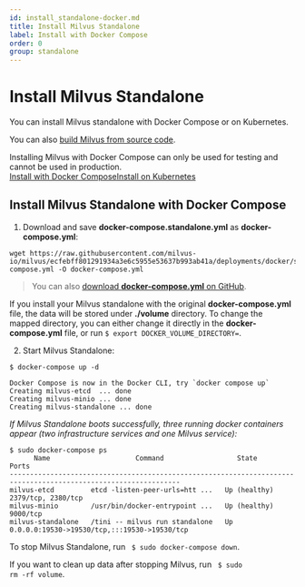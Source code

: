 ```yaml
---
id: install_standalone-docker.md
title: Install Milvus Standalone
label: Install with Docker Compose
order: 0
group: standalone
---
```


# Install Milvus Standalone
You can install Milvus standalone with Docker Compose or on Kubernetes.

You can also [build Milvus from source code](https://github.com/milvus-io/milvus#to-start-developing-milvus).

<div class="alert note">
Installing Milvus with Docker Compose can only be used for testing and cannot be used in production.
</div>

<div class="tab-wrapper"><a href="install_standalone-docker.md" class='active '>Install with Docker Compose</a><a href="install_standalone-helm.md" class=''>Install on Kubernetes</a></div>


## Install Milvus Standalone with Docker Compose


1. Download and save **docker-compose.standalone.yml** as **docker-compose.yml**:

```
wget https://raw.githubusercontent.com/milvus-io/milvus/ecfebff801291934a3e6c5955e53637b993ab41a/deployments/docker/standalone/docker-compose.yml -O docker-compose.yml
```

> You can also [download **docker-compose.yml** on GitHub](https://raw.githubusercontent.com/milvus-io/milvus/ecfebff801291934a3e6c5955e53637b993ab41a/deployments/docker/cluster/docker-compose.yml).

<div class="alert note">
If you install your Milvus standalone with the original <b>docker-compose.yml</b> file, the data will be stored under <b>./volume</b> directory. To change the mapped directory, you can either change it directly in the <b>docker-compose.yml</b> file, or run <code>$ export DOCKER_VOLUME_DIRECTORY=</code>.
</div>

2. Start Milvus Standalone:

```shell
$ docker-compose up -d
```

```text
Docker Compose is now in the Docker CLI, try `docker compose up`
Creating milvus-etcd  ... done
Creating milvus-minio ... done
Creating milvus-standalone ... done
```

*If Milvus Standalone boots successfully, three running docker containers appear (two infrastructure services and one Milvus service):* 

```
$ sudo docker-compose ps
      Name                     Command                  State                          Ports
----------------------------------------------------------------------------------------------------------------
milvus-etcd         etcd -listen-peer-urls=htt ...   Up (healthy)   2379/tcp, 2380/tcp
milvus-minio        /usr/bin/docker-entrypoint ...   Up (healthy)   9000/tcp
milvus-standalone   /tini -- milvus run standalone   Up             0.0.0.0:19530->19530/tcp,:::19530->19530/tcp
```


<div class="alert note">
To stop Milvus Standalone, run <code> $ sudo docker-compose down</code>.

If you want to clean up data after stopping Milvus, run <code> $ sudo rm -rf  volume</code>.

</div>
